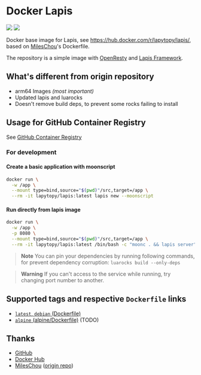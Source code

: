 # Docker Lapis

[![](https://img.shields.io/docker/stars/lapytopy/lapis.svg)](https://hub.docker.com/r/lapytopy/lapis/) [![](https://img.shields.io/docker/pulls/lapytopy/lapis.svg)](https://hub.docker.com/r/lapytopy/lapis/)

Docker base image for Lapis, see https://hub.docker.com/r/lapytopy/lapis/, based on [MilesChou](https://github.com/MilesChou/docker-lapis)'s Dockerfile.

The repository is a simple image with [OpenResty](https://openresty.org/en/) and [Lapis Framework](http://leafo.net/lapis/).

## What's different from origin repository
- arm64 Images *(most important)*
- Updated lapis and luarocks
- Doesn't remove build deps, to prevent some rocks failing to install

## Usage for GitHub Container Registry

See [GitHub Container Registry](https://github.com/users/MilesChou/packages/container/package/lapis)

### For development
#### Create a basic application with moonscript

```bash
docker run \
  -w /app \
  --mount type=bind,source="$(pwd)"/src,target=/app \
  --rm -it lapytopy/lapis:latest lapis new --moonscript
```

#### Run directly from lapis image

```bash
docker run \
  -w /app \
  -p 8080 \
  --mount type=bind,source="$(pwd)"/src,target=/app \
  --rm -it lapytopy/lapis:latest /bin/bash -c "moonc . && lapis server"
```

> **Note**
> You can pin your dependencies by running following commands, for prevent dependency corruption:
> `luarocks build --only-deps` 

> **Warning**
> If you can't access to the service while running, try changing port number to another.

## Supported tags and respective `Dockerfile` links

* [`latest`, `debian` (Dockerfile)](https://github.com/MilesChou/docker-lapis/blob/master/Dockerfile)
* [`alpine` (alpine/Dockerfile)](https://github.com/MilesChou/docker-lapis/blob/master/alpine/Dockerfile) (TODO)

## Thanks

* [GitHub](https://github.com/)
* [Docker Hub](https://hub.docker.com/)
* [MilesChou](https://github.com/MilesChou) ([origin repo](https://github.com/MilesChou/docker-lapis))
